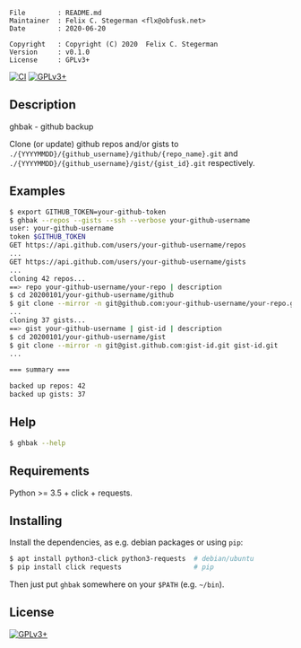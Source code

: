 <!-- {{{1 -->

    File        : README.md
    Maintainer  : Felix C. Stegerman <flx@obfusk.net>
    Date        : 2020-06-20

    Copyright   : Copyright (C) 2020  Felix C. Stegerman
    Version     : v0.1.0
    License     : GPLv3+

<!-- }}}1 -->

[![CI](https://github.com/obfusk/ghbak/workflows/CI/badge.svg)](https://github.com/obfusk/ghbak/actions?query=workflow%3ACI)
[![GPLv3+](https://img.shields.io/badge/license-GPLv3+-blue.svg)](https://www.gnu.org/licenses/gpl-3.0.html)

## Description

ghbak - github backup

Clone (or update) github repos and/or gists to
`./{YYYYMMDD}/{github_username}/github/{repo_name}.git` and
`./{YYYYMMDD}/{github_username}/gist/{gist_id}.git` respectively.

## Examples

```bash
$ export GITHUB_TOKEN=your-github-token
$ ghbak --repos --gists --ssh --verbose your-github-username
user: your-github-username
token $GITHUB_TOKEN
GET https://api.github.com/users/your-github-username/repos
...
GET https://api.github.com/users/your-github-username/gists
...
cloning 42 repos...
==> repo your-github-username/your-repo | description
$ cd 20200101/your-github-username/github
$ git clone --mirror -n git@github.com:your-github-username/your-repo.git your-repo.git
...
cloning 37 gists...
==> gist your-github-username | gist-id | description
$ cd 20200101/your-github-username/gist
$ git clone --mirror -n git@gist.github.com:gist-id.git gist-id.git
...

=== summary ===

backed up repos: 42
backed up gists: 37
```

## Help

```bash
$ ghbak --help
```

## Requirements

Python >= 3.5 + click + requests.

## Installing

Install the dependencies, as e.g. debian packages or using `pip`:

```bash
$ apt install python3-click python3-requests  # debian/ubuntu
$ pip install click requests                  # pip
```

Then just put `ghbak` somewhere on your `$PATH` (e.g. `~/bin`).

## License

[![GPLv3+](https://www.gnu.org/graphics/gplv3-127x51.png)](https://www.gnu.org/licenses/gpl-3.0.html)

<!-- vim: set tw=70 sw=2 sts=2 et fdm=marker : -->
